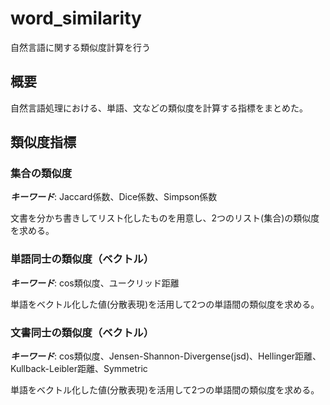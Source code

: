 # word_similarity
自然言語に関する類似度計算を行う

## 概要
自然言語処理における、単語、文などの類似度を計算する指標をまとめた。

## 類似度指標

### 集合の類似度
***キーワード***: Jaccard係数、Dice係数、Simpson係数

文書を分かち書きしてリスト化したものを用意し、2つのリスト(集合)の類似度を求める。


### 単語同士の類似度（ベクトル）
***キーワード***: cos類似度、ユークリッド距離

単語をベクトル化した値(分散表現)を活用して2つの単語間の類似度を求める。

### 文書同士の類似度（ベクトル）
***キーワード***: cos類似度、Jensen-Shannon-Divergense(jsd)、Hellinger距離、Kullback-Leibler距離、Symmetric

単語をベクトル化した値(分散表現)を活用して2つの単語間の類似度を求める。
